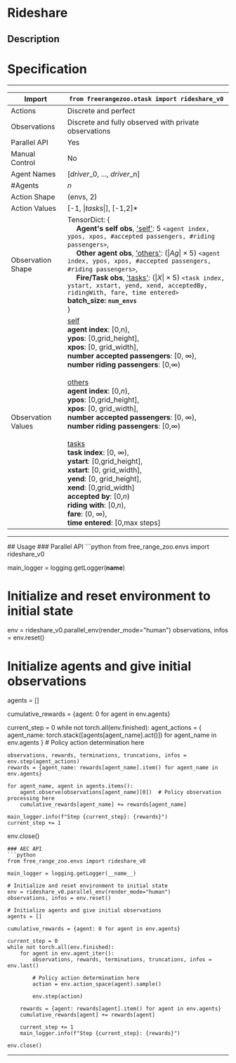 # Rideshare
## Description

# Specification
<hr>

| Import             | `from freerangezoo.otask import rideshare_v0` |
|--------------------|------------------------------------|
| Actions            | Discrete and perfect                            |
| Observations | Discrete and fully observed with private observations |
| Parallel API       | Yes                                |
| Manual Control     | No                                 |
| Agent Names             | [$driver$_0, ..., $driver$_n] |
| #Agents             |    $n$                                  |
| Action Shape       | (envs, 2)                 |
| Action Values      | [-1, $\|tasks\|$], [-1,2]\*                    |
| Observation Shape | TensorDict: { <br> &emsp; **Agent's self obs**, <ins>'self'</ins>: 5 `<agent index, ypos, xpos, #accepted passengers, #riding passengers>`, <br> &emsp; **Other agent obs**, <ins>'others'</ins>: ($\|Ag\| \times 5$) `<agent index, ypos, xpos, #accepted passengers, #riding passengers>`, <br> &emsp; **Fire/Task obs**, <ins>'tasks'</ins>: ($\|X\| \times 5$) `<task index, ystart, xstart, yend, xend, acceptedBy, ridingWith, fare, time entered>` <br> **batch_size: `num_envs`** <br>}|
| Observation Values   | <ins>self</ins> <br> **agent index**: [0,n), <br> **ypos**: [0,grid_height], <br> **xpos**: [0, grid_width], <br> **number accepted passengers**: [0, $\infty$), <br> **number riding passengers**: [0,$\infty$) <br> <br> <ins>others</ins> <br> **agent index**: [0,$n$), <br> **ypos**: [0,grid_height], <br> **xpos**: [0, grid_width], <br> **number accepted passengers**: [0, $\infty$), <br> **number riding passengers**: [0,$\infty$)  <br> <br> <ins>tasks</ins> <br> **task index**: [0, $\infty$), <br> **ystart**: [0,grid_height], <br> **xstart**: [0, grid_width], <br> **yend**: [0, grid_height], <br> **xend**: [0,grid_width] <br> **accepted by**: [0,$n$) <br> **riding with**: [0,$n$), <br> **fare**: (0, $\infty$), <br> **time entered**: [0,max steps] |

<hr>
## Usage
### Parallel API
```python
from free_range_zoo.envs import rideshare_v0

main_logger = logging.getLogger(__name__)

# Initialize and reset environment to initial state
env = rideshare_v0.parallel_env(render_mode="human")
observations, infos = env.reset()

# Initialize agents and give initial observations
agents = []

cumulative_rewards = {agent: 0 for agent in env.agents}

current_step = 0
while not torch.all(env.finished):
    agent_actions = {
        agent_name: torch.stack([agents[agent_name].act()])
        for agent_name in env.agents
    }  # Policy action determination here

    observations, rewards, terminations, truncations, infos = env.step(agent_actions)
    rewards = {agent_name: rewards[agent_name].item() for agent_name in env.agents}

    for agent_name, agent in agents.items():
        agent.observe(observations[agent_name][0])  # Policy observation processing here
        cumulative_rewards[agent_name] += rewards[agent_name]

    main_logger.info(f"Step {current_step}: {rewards}")
    current_step += 1

env.close()
```
### AEC API
```python
from free_range_zoo.envs import rideshare_v0

main_logger = logging.getLogger(__name__)

# Initialize and reset environment to initial state
env = rideshare_v0.parallel_env(render_mode="human")
observations, infos = env.reset()

# Initialize agents and give initial observations
agents = []

cumulative_rewards = {agent: 0 for agent in env.agents}

current_step = 0
while not torch.all(env.finished):
    for agent in env.agent_iter():
        observations, rewards, terminations, truncations, infos = env.last()

        # Policy action determination here
        action = env.action_space(agent).sample()

        env.step(action)

    rewards = {agent: rewards[agent].item() for agent in env.agents}
    cumulative_rewards[agent] += rewards[agent]

    current_step += 1
    main_logger.info(f"Step {current_step}: {rewards}")

env.close()
```

<hr>
